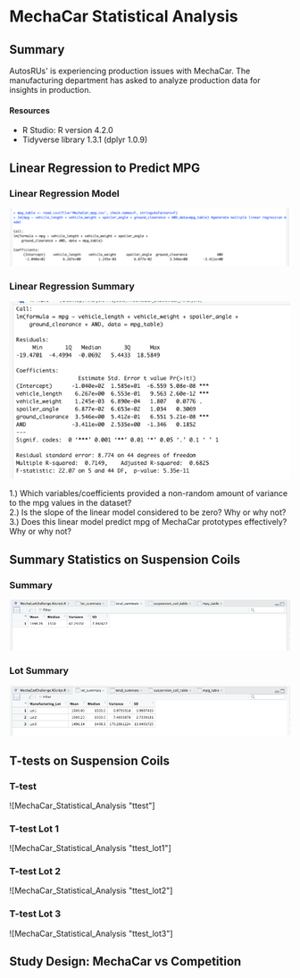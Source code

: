 # MechaCar Statistical Analysis
## Summary
AutosRUs' is experiencing production issues with MechaCar. The manufacturing department has asked to analyze production data for insights in production. 

#### Resources
- R Studio: R version 4.2.0
- Tidyverse library 1.3.1 (dplyr 1.0.9)

## Linear Regression to Predict MPG
### Linear Regression Model
![MechaCar_Statistical_Analysis "lm"](https://github.com/Ninax3/MechaCar_Statistical_Analysis/blob/main/lm.png)
### Linear Regression Summary
![MechaCar_Statistical_Analysis "lm_summary"](https://github.com/Ninax3/MechaCar_Statistical_Analysis/blob/main/lm_summary.png)


1.) Which variables/coefficients provided a non-random amount of variance to the mpg values in the dataset?<br>
2.) Is the slope of the linear model considered to be zero? Why or why not?<br>
3.) Does this linear model predict mpg of MechaCar prototypes effectively? Why or why not?<br>

## Summary Statistics on Suspension Coils
### Summary
![MechaCar_Statistical_Analysis "total_summary"](https://github.com/Ninax3/MechaCar_Statistical_Analysis/blob/main/total_summary.png)
### Lot Summary
![MechaCar_Statistical_Analysis "lm"](https://github.com/Ninax3/MechaCar_Statistical_Analysis/blob/main/lot_summary.png)

## T-tests on Suspension Coils
### T-test
![MechaCar_Statistical_Analysis "ttest"]
### T-test Lot 1
![MechaCar_Statistical_Analysis "ttest_lot1"]
### T-test Lot 2
![MechaCar_Statistical_Analysis "ttest_lot2"]
### T-test Lot 3
![MechaCar_Statistical_Analysis "ttest_lot3"]

## Study Design: MechaCar vs Competition
